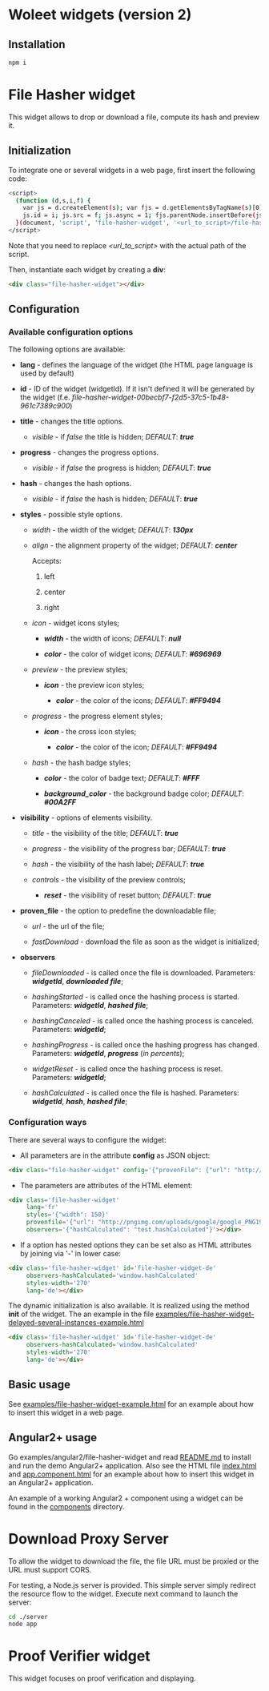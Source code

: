 # Woleet widgets (version 2)

## Installation

```bash
npm i
```

# File Hasher widget

This widget allows to drop or download a file, compute its hash and preview it.

## Initialization

To integrate one or several widgets in a web page, first insert the following code:

```bash
<script>
  (function (d,s,i,f) {
    var js = d.createElement(s); var fjs = d.getElementsByTagName(s)[0];
    js.id = i; js.src = f; js.async = 1; fjs.parentNode.insertBefore(js, fjs);
  }(document, 'script', 'file-hasher-widget', '<url_to_script>/file-hasher-widget.js'));
</script>
```

Note that you need to replace *<url_to_script>* with the actual path of the script.

Then, instantiate each widget by creating a <b>div</b>:

```html
<div class="file-hasher-widget"></div>
```

## Configuration

### Available configuration options

The following options are available:

* __lang__ - defines the language of the widget (the HTML page language is used by default)

* __id__ - ID of the widget (widgetId). If it isn't defined it will be generated by the widget (f.e. _file-hasher-widget-00becbf7-f2d5-37c5-1b48-961c7389c900_)

* __title__ - changes the title options.
    
    * _visible_ - if *false* the title is hidden; _DEFAULT_: ___true___
    
* __progress__ - changes the progress options.
    
    * _visible_ - if *false* the progress is hidden; _DEFAULT_: ___true___
    
* __hash__ - changes the hash options.
    
    * _visible_ - if *false* the hash is hidden; _DEFAULT_: ___true___

* __styles__ - possible style options.
    
    * _width_ - the width of the widget; _DEFAULT_: ___130px___
    
    * _align_ - the alignment property of the widget; _DEFAULT_: ___center___
       
       Accepts:
       
       1) left
       
       2) center
       
       3) right
    
    * _icon_ - widget icons styles;
    
        * ___width___ - the width of icons; _DEFAULT_: ___null___
        
        * ___color___ - the color of widget icons; _DEFAULT_: ___#696969___
        
    * _preview_ - the preview styles;
    
        * ___icon___ - the preview icon styles;
                    
            * ___color___ - the color of the icons; _DEFAULT_: ___#FF9494___
        
    * _progress_ - the progress element styles;
    
        * ___icon___ - the cross icon styles;
            
            * ___color___ - the color of the icon; _DEFAULT_: ___#FF9494___
        
    * _hash_ - the hash badge styles;
    
        * ___color___ - the color of badge text; _DEFAULT_: ___#FFF___
    
        * ___background_color___ - the background badge color; _DEFAULT_: ___#00A2FF___
        
* __visibility__ - options of elements visibility.
    
    * _title_ - the visibility of the title; _DEFAULT_: ___true___
    
    * _progress_ - the visibility of the progress bar; _DEFAULT_: ___true___
    
    * _hash_ - the visibility of the hash label; _DEFAULT_: ___true___
    
    * _controls_ - the visibility of the preview controls;
       
       * ___reset___ - the visibility of reset button; _DEFAULT_: ___true___
    
* __proven_file__ - the option to predefine the downloadable file;
    
    * _url_ - the url of the file;
    
    * _fastDownload_ - download the file as soon as the widget is initialized;

* __observers__
    
    * _fileDownloaded_ - is called once the file is downloaded. Parameters: ___widgetId___, ___downloaded file___;
    
    * _hashingStarted_ - is called once the hashing process is started. Parameters: ___widgetId___, ___hashed file___;
    
    * _hashingCanceled_ - is called once the hashing process is canceled. Parameters: ___widgetId___;
    
    * _hashingProgress_ - is called once the hashing progress has changed. Parameters: ___widgetId___, ___progress___ (_in percents_);
    
    * _widgetReset_ - is called once the hashing process is reset. Parameters: ___widgetId___;
    
    * _hashCalculated_ - is called once the file is hashed. Parameters: ___widgetId___, ___hash___, ___hashed file___;

### Configuration ways

There are several ways to configure the widget:

* All parameters are in the attribute <b>config</b> as JSON object:

```html
<div class="file-hasher-widget" config='{"provenFile": {"url": "http://pngimg.com/uploads/google/google_PNG19644.png"}, "styles": {"width": 250}, "observers": {"hashCalculated": "hashCalculated", "fileDownloaded": "fileDownloadedObserver"}}'></div>
```
* The parameters are attributes of the HTML element:

```html
<div class='file-hasher-widget'
     lang='fr'
     styles='{"width": 150}'
     provenfile='{"url": "http://pngimg.com/uploads/google/google_PNG19634.png", "fastDownload": true}'
     observers='{"hashCalculated": "test.hashCalculated"}'></div>
 ```
* If a option has nested options they can be set also as HTML attributes by joining via '-' in lower case:

```html
<div class='file-hasher-widget' id='file-hasher-widget-de'
     observers-hashCalculated='window.hashCalculated'
     styles-width='270'
     lang='de'></div>
```

The dynamic initialization is also available. It is realized using the method __init__ of the widget. The an example in the file [examples/file-hasher-widget-delayed-several-instances-example.html](examples/file-hasher-widget-delayed-several-instances-example.html)

```html
<div class='file-hasher-widget' id='file-hasher-widget-de'
     observers-hashCalculated='window.hashCalculated'
     styles-width='270'
     lang='de'></div>
```

## Basic usage

See [examples/file-hasher-widget-example.html](examples/file-hasher-widget-example.html) for an example about how to insert this widget in a web page.

## Angular2+ usage

Go examples/angular2/file-hasher-widget and read [README.md](examples/angular2/file-hasher-widget/README.md) to install and run the demo Angular2+ application.
Also see the HTML file [index.html](examples/angular2/file-hasher-widget/src/index.html) and [app.component.html](examples/angular2/file-hasher-widget/src/app/app.component.html)
for an example about how to insert this widget in an Angular2+ application.

An example of a working Angular2 + component using a widget can be found in the [components](examples/angular2/file-hasher-widget/src/app/components) directory.

# Download Proxy Server

To allow the widget to download the file, the file URL must be proxied or the URL must support CORS.

For testing, a Node.js server is provided. This simple server simply redirect the resource flow to the widget.
Execute next command to launch the server:

```bash
cd ./server
node app
```

# Proof Verifier widget

This widget focuses on proof verification and displaying.
